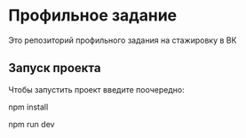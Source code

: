 # Профильное задание

Это репозиторий профильного задания на стажировку в ВК

## Запуск проекта

Чтобы запустить проект введите поочередно:

npm install

npm run dev